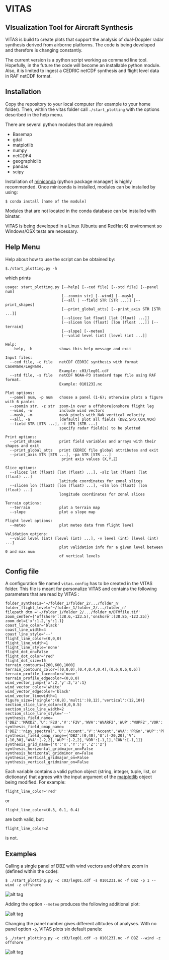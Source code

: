 # VITAS
VIsualization Tool for Aircraft Synthesis
--------------------------------------------

VITAS is build to create plots that support the analysis
of dual-Doppler radar synthesis derived from airborne platforms. The code is being developed and therefore is changing constantly. 

The current version is a python script working as command line tool. Hopefully, in 
the future the code will become an installable python module. Also, it is limited to ingest a CEDRIC netCDF synthesis and flight level data in RAF netCDF format. 

Installation
----------------

Copy the repository to your local computer (for example to your home folder). Then, within the vitas folder call `./start_plotting` with the options described in the help menu.

There are several python modules that are required:

- Basemap
- gdal
- matplotlib
- numpy
- netCDF4
- geographiclib
- pandas
- scipy

Installation of [miniconda](http://conda.pydata.org/miniconda.html) (python package manager) is highly recommended. Once miniconda is installed, modules can be installed by using:

```code
$ conda install [name of the module]
```

Modules that are not located in the conda database can be installed with binstar.

VITAS is being developed in a Linux (Ubuntu and RedHat 6) environment so Windows/OSX tests are necessary.


Help Menu
-----------------

Help about how to use the script can be obtained by:

```code
$./start_plotting.py -h
```
which prints
```code
usage: start_plotting.py [--help] [--ced file] [--std file] [--panel num]
                         [--zoomin str] [--wind] [--mask]
                         [--all | --field STR [STR ...]] [--print_shapes]
                         [--print_global_atts] [--print_axis STR [STR ...]]
                         [--slicez lat float) [lat (float) ...]]
                         [--slicem lon (float) [lon (float ...]] [--terrain]
                         [--slope] [--meteo]
                         [--valid level (int) [level (int ...]]

Help:
  --help, -h            shows this help message and exit

Input files:
  --ced file, -c file   netCDF CEDRIC synthesis with format CaseName/LegName.
                        Example: c03/leg01.cdf
  --std file, -s file   netCDF NOAA-P3 standard tape file using RAF format.
                        Example: 010123I.nc

Plot options:
  --panel num, -p num   choose a panel (1-6); otherwise plots a figure with 6 panles
  --zoomin str, -z str  zoom-in over a offshore|onshore flight leg
  --wind, -w            include wind vectors
  --mask, -m            mask pixels with NaN vertical velocity 
  --all, -a             [default] plot all fields (DBZ,SPD,CON,VOR)
  --field STR [STR ...], -f STR [STR ...]
                        specify radar field(s) to be plotted

Print options:
  --print_shapes        print field variables and arrays with their shapes and exit
  --print_global_atts   print CEDRIC file global attributes and exit
  --print_axis STR [STR ...], -pa STR [STR ...]
                         print axis values (X,Y,Z)

Slice options:
  --slicez lat (float) [lat (float) ...], -slz lat (float) [lat (float) ...]
                        latitude coordinates for zonal slices
  --slicem lon (float) [lon (float) ...], -slm lon (float) [lon (float) ...]
                        longitude coordinates for zonal slices

Terrain options:
  --terrain             plot a terrain map
  --slope               plot a slope map

Flight level options:
  --meteo               plot meteo data from flight level

Validation options:
  --valid level (int) [level (int) ...], -v level (int) [level (int) ...]
                        plot validation info for a given level between 0 and max num 
                        of vertical levels

```
Config file
--------

A configuration file named `vitas.config` has to be created in the VITAS folder. This file is meant for personalize VITAS and contains the following parameters that are read by VITAS :

```code
folder_synthesis='~/folder_1/folder_2/.../folder_n'
folder_flight_level='~/folder_1/folder_2/.../folder_n'
filepath_dtm ='~/folder_1/folder_2/.../folder_n/DTMfile.tif'
zoom_center={'offshore':(38.6,-123.5),'onshore':(38.85,-123.25)}
zoom_del={'x':1.2,'y':1.1}
coast_line_color='black'
coast_line_width=4
coast_line_style='--'
flight_line_color=(0,0,0)
flight_line_width=1
flight_line_style='none'
flight_dot_on=False
flight_dot_color='red'
flight_dot_size=15
terrain_contours=[200,600,1000]
terrain_contours_color=[(0,0,0),(0.4,0.4,0.4),(0.6,0.6,0.6)]
terrain_profile_facecolor='none'
terrain_profile_edgecolor=(0,0,0)
wind_vector_jump={'x':2,'y':2,'z':1}
wind_vector_color='white'
wind_vector_edgecolor='black'
wind_vector_linewidth=1
figure_size={'single':(8,8),'multi':(8,12),'vertical':(12,10)}
section_slice_line_color=(0,0,0.5)
section_slice_line_width=2
section_slice_line_style='--'
synthesis_field_name={'DBZ':'MAXDZ','U':'F2U','V':'F2V','WVA':'WVARF2','WUP':'WUPF2','VOR':'VORT2','CON':'CONM2'}
synthesis_field_cmap_name={'DBZ':'nipy_spectral','U':'Accent','V':'Accent','WVA':'PRGn','WUP':'PRGn','VOR':'PuOr','CON':'RdBu_r'}
synthesis_field_cmap_range={'DBZ':[0,40],'U':[-20,20],'V':[-10,30],'WVA':[-2,2],'WUP':[-2,2],'VOR':[-1,1],'CON':[-1,1]}
synthesis_grid_name={'X':'x','Y':'y','Z':'z'}
synthesis_horizontal_gridmajor_on=False
synthesis_horizontal_gridminor_on=False
synthesis_vertical_gridmajor_on=False
synthesis_vertical_gridminor_on=False
```
Each variable contains a valid python object (string, integer, tuple, list, or dictionary) that agrees with the input argument of the [matplotlib](http://matplotlib.org) object being modified. For example:

```code
flight_line_color='red'
```
or 
```code
flight_line_color=(0.3, 0.1, 0.4)
```
are both valid, but:

```code
flight_line_color=2
```

is not.


Examples
--------

Calling a single panel of DBZ with wind vectors and offshore zoom in (defined within the code):

```code
$ ./start_plotting.py -c c03/leg01.cdf -s 010123I.nc -f DBZ -p 1 --wind -z offshore
```
![alt tag](https://github.com/rvalenzuelar/vitas/blob/master/figure_example1.png)

Adding the option `--meteo` produces the following additional plot:

![alt tag](https://github.com/rvalenzuelar/vitas/blob/master/figure_example2.png)

Changing the panel number gives different altitudes of analyses. With no panel option `-p`, VITAS plots six default panels:

```code
$ ./start_plotting.py -c c03/leg01.cdf -s 010123I.nc -f DBZ --wind -z offshore
```
![alt tag](https://github.com/rvalenzuelar/vitas/blob/master/figure_example3.png)

